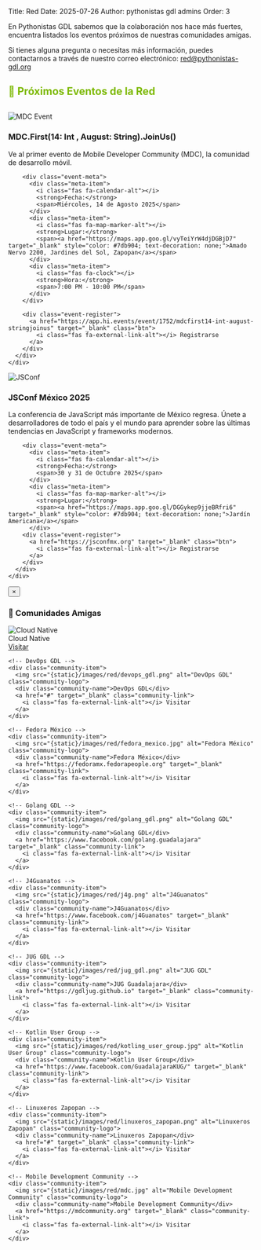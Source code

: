 Title: Red
Date: 2025-07-26
Author: pythonistas gdl admins
Order: 3

<div class="call-for-sponsors">
  <p>En Pythonistas GDL sabemos que la colaboración nos hace más fuertes, encuentra listados los eventos próximos de nuestras comunidades amigas.</p>
  <p>Si tienes alguna pregunta o necesitas más información, puedes contactarnos a través de nuestro correo electrónico: <a href="mailto:red@pythonistas-gdl.org">red@pythonistas-gdl.org</a></p>
</div>

<div class="events-carousel">
  <h2 style="color: #7db904; margin-bottom: 30px;">📅 Próximos Eventos de la Red</h2>
  
  <!-- MDC Event -->
  <div class="event-card">
    <div class="row">
      <div class="col-md-4 text-center">
        <img src="{static}/images/red/140825_mdc.jpg" alt="MDC Event" class="event-image" onclick="openModal(this.src, 'MDC First 14 - International August')">
      </div>
      <div class="col-md-8">
        <h3 class="event-title">MDC.First(14: Int , August: String).JoinUs()</h3>
        <p class="event-description">
          Ve al primer evento de Mobile Developer Community (MDC), la comunidad de desarrollo móvil.
        </p>
        
        <div class="event-meta">
          <div class="meta-item">
            <i class="fas fa-calendar-alt"></i>
            <strong>Fecha:</strong>
            <span>Miércoles, 14 de Agosto 2025</span>
          </div>
          <div class="meta-item">
            <i class="fas fa-map-marker-alt"></i>
            <strong>Lugar:</strong>
            <span><a href="https://maps.app.goo.gl/vyTeiYrW4djDGBjD7" target="_blank" style="color: #7db904; text-decoration: none;">Amado Nervo 2200, Jardines del Sol, Zapopan</a></span>
          </div>
          <div class="meta-item">
            <i class="fas fa-clock"></i>
            <strong>Hora:</strong>
            <span>7:00 PM - 10:00 PM</span>
          </div>
        </div>
        
        <div class="event-register">
          <a href="https://app.hi.events/event/1752/mdcfirst14-int-august-stringjoinus" target="_blank" class="btn">
            <i class="fas fa-external-link-alt"></i> Registrarse
          </a>
        </div>
      </div>
    </div>
  </div>

  <!-- JSConf Event -->
  <div class="event-card">
    <div class="row">
      <div class="col-md-4 text-center">
        <img src="{static}/images/red/30311025_jsconf.png" alt="JSConf" class="event-image" onclick="openModal(this.src, 'JSConf México 2025')">
      </div>
      <div class="col-md-8">
        <h3 class="event-title">JSConf México 2025</h3>
        <p class="event-description">
          La conferencia de JavaScript más importante de México regresa. Únete a desarrolladores 
          de todo el país y el mundo para aprender sobre las últimas tendencias en JavaScript y frameworks modernos.
        </p>
        
        <div class="event-meta">
          <div class="meta-item">
            <i class="fas fa-calendar-alt"></i>
            <strong>Fecha:</strong>
            <span>30 y 31 de Octubre 2025</span>
          </div>
          <div class="meta-item">
            <i class="fas fa-map-marker-alt"></i>
            <strong>Lugar:</strong>
            <span><a href="https://maps.app.goo.gl/DGGykep9jjeBRfri6" target="_blank" style="color: #7db904; text-decoration: none;">Jardín Americana</a></span>
          </div>
        <div class="event-register">
          <a href="https://jsconfmx.org" target="_blank" class="btn">
            <i class="fas fa-external-link-alt"></i> Registrarse
          </a>
        </div>
      </div>
    </div>
  </div>
</div>

<!-- Single Dynamic Image Modal -->
<div id="imageModal" class="image-modal" onclick="closeModal()">
  <div class="modal-content" onclick="event.stopPropagation()">
    <button class="modal-close" onclick="closeModal()">&times;</button>
    <img id="modalImage" class="modal-image" src="" alt="">
  </div>
</div>

<script>
function openModal(imageSrc, imageAlt) {
  var modal = document.getElementById('imageModal');
  var modalImg = document.getElementById('modalImage');
  
  modal.style.display = "block";
  modalImg.src = imageSrc;
  modalImg.alt = imageAlt;
  
  // Prevent body scrolling when modal is open
  document.body.style.overflow = "hidden";
}

function closeModal() {
  var modal = document.getElementById('imageModal');
  modal.style.display = "none";
  
  // Restore body scrolling
  document.body.style.overflow = "auto";
}

// Close modal when pressing Escape key
document.addEventListener('keydown', function(event) {
  if (event.key === 'Escape') {
    closeModal();
  }
});
</script>

<div class="communities-grid">
  <h3>🤝 Comunidades Amigas</h3>
  
  <div class="community-logo-grid">
    <!-- Cloud Native -->
    <div class="community-item">
      <img src="{static}/images/red/cloud_native.png" alt="Cloud Native" class="community-logo">
      <div class="community-name">Cloud Native</div>
      <a href="#" target="_blank" class="community-link">
        <i class="fas fa-external-link-alt"></i> Visitar
      </a>
    </div>

    <!-- DevOps GDL -->
    <div class="community-item">
      <img src="{static}/images/red/devops_gdl.png" alt="DevOps GDL" class="community-logo">
      <div class="community-name">DevOps GDL</div>
      <a href="#" target="_blank" class="community-link">
        <i class="fas fa-external-link-alt"></i> Visitar
      </a>
    </div>

    <!-- Fedora México -->
    <div class="community-item">
      <img src="{static}/images/red/fedora_mexico.jpg" alt="Fedora México" class="community-logo">
      <div class="community-name">Fedora México</div>
      <a href="https://fedoramx.fedorapeople.org" target="_blank" class="community-link">
        <i class="fas fa-external-link-alt"></i> Visitar
      </a>
    </div>

    <!-- Golang GDL -->
    <div class="community-item">
      <img src="{static}/images/red/golang_gdl.png" alt="Golang GDL" class="community-logo">
      <div class="community-name">Golang GDL</div>
      <a href="https://www.facebook.com/golang.guadalajara" target="_blank" class="community-link">
        <i class="fas fa-external-link-alt"></i> Visitar
      </a>
    </div>

    <!-- J4Guanatos -->
    <div class="community-item">
      <img src="{static}/images/red/j4g.png" alt="J4Guanatos" class="community-logo">
      <div class="community-name">J4Guanatos</div>
      <a href="https://www.facebook.com/j4Guanatos" target="_blank" class="community-link">
        <i class="fas fa-external-link-alt"></i> Visitar
      </a>
    </div>

    <!-- JUG GDL -->
    <div class="community-item">
      <img src="{static}/images/red/jug_gdl.png" alt="JUG GDL" class="community-logo">
      <div class="community-name">JUG Guadalajara</div>
      <a href="https://gdljug.github.io" target="_blank" class="community-link">
        <i class="fas fa-external-link-alt"></i> Visitar
      </a>
    </div>

    <!-- Kotlin User Group -->
    <div class="community-item">
      <img src="{static}/images/red/kotling_user_group.jpg" alt="Kotlin User Group" class="community-logo">
      <div class="community-name">Kotlin User Group</div>
      <a href="https://www.facebook.com/GuadalajaraKUG/" target="_blank" class="community-link">
        <i class="fas fa-external-link-alt"></i> Visitar
      </a>
    </div>

    <!-- Linuxeros Zapopan -->
    <div class="community-item">
      <img src="{static}/images/red/linuxeros_zapopan.png" alt="Linuxeros Zapopan" class="community-logo">
      <div class="community-name">Linuxeros Zapopan</div>
      <a href="#" target="_blank" class="community-link">
        <i class="fas fa-external-link-alt"></i> Visitar
      </a>
    </div>

    <!-- Mobile Development Community -->
    <div class="community-item">
      <img src="{static}/images/red/mdc.jpg" alt="Mobile Development Community" class="community-logo">
      <div class="community-name">Mobile Development Community</div>
      <a href="https://mdcommunity.org" target="_blank" class="community-link">
        <i class="fas fa-external-link-alt"></i> Visitar
      </a>
    </div>
  </div>
  




